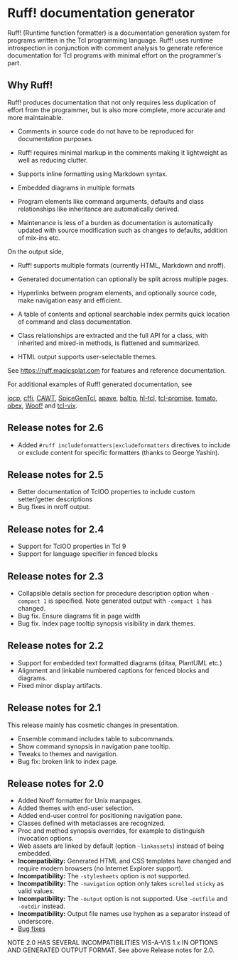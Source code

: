# Ruff! documentation generator

Ruff! (Runtime function formatter) is a documentation generation system
for programs written in the Tcl programming language. Ruff! uses runtime
introspection in conjunction with comment analysis to generate reference
documentation for Tcl programs with minimal effort on the programmer's part.

## Why Ruff!

Ruff! produces documentation that not only requires less duplication
of effort from the programmer, but is also more complete, more
accurate and more maintainable.

* Comments in source code do not have to be reproduced for documentation
purposes.

* Ruff! requires minimal markup in the comments making it lightweight
as well as reducing clutter.

* Supports inline formatting using Markdown syntax.

* Embedded diagrams in multiple formats

* Program elements like command arguments, defaults and
class relationships like inheritance are automatically derived.

* Maintenance is less of a burden as documentation is automatically
updated with source modification such as changes to defaults, addition of
mix-ins etc.

On the output side,

* Ruff! supports multiple formats (currently HTML, Markdown and nroff).

* Generated documentation can optionally be split across multiple pages.

* Hyperlinks between program elements, and optionally source code,
make navigation easy and efficient.

* A table of contents and optional searchable index permits quick
location of command and class documentation.

* Class relationships are extracted
and the full API for a class, with inherited and mixed-in methods, is
flattened and summarized.

* HTML output supports user-selectable themes.

See https://ruff.magicsplat.com for features and reference documentation.

For additional examples of Ruff! generated documentation, see

[iocp](https://iocp.magicsplat.com),
[cffi](https://cffi.magicsplat.com),
[CAWT](http://www.cawt.tcl3d.org/download/CawtReference.html),
[SpiceGenTcl](https://georgtree.github.io/SpiceGenTcl/),
[apave](https://aplsimple.github.io/en/tcl/pave/apave.html),
[baltip](https://aplsimple.github.io/en/tcl/baltip/baltip.html),
[hl-tcl](https://aplsimple.github.io/en/tcl/hl_tcl/hl_tcl.html),
[tcl-promise](https://tcl-promise.magicsplat.com),
[tomato](https://htmlpreview.github.io/?https://raw.githubusercontent.com/nico-robert/tomato/master/documentation/tomato.html),
[obex](https://tcl-obex.magicsplat.com),
[Woof!](http://woof.sourceforge.net/woof-ug-0.5/html/_woof/woof_manual.html)
and
[tcl-vix](https://tcl-vix.magicsplat.com/).


## Release notes for 2.6

* Added `#ruff includeformatters|excludeformatters` directives to include or
exclude content for specific formatters (thanks to George Yashin).

## Release notes for 2.5

* Better documentation of TclOO properties to include custom
setter/getter descriptions
* Bug fixes in nroff output.

## Release notes for 2.4

* Support for TclOO properties in Tcl 9
* Support for language specifier in fenced blocks

## Release notes for 2.3

* Collapsible details section for procedure description option when
`-compact 1` is specified. Note generated output with `-compact 1` has changed.
* Bug fix. Ensure diagrams fit in page width
* Bug fix. Index page tooltip synopsis visibility in dark themes.

## Release notes for 2.2

* Support for embedded text formatted diagrams (ditaa, PlantUML etc.)
* Alignment and linkable numbered captions for fenced blocks and diagrams.
* Fixed minor display artifacts.

## Release notes for 2.1

This release mainly has cosmetic changes in presentation.

* Ensemble command includes table to subcommands.
* Show command synopsis in navigation pane tooltip.
* Tweaks to themes and navigation.
* Bug fix: broken link to index page.

## Release notes for 2.0

* Added Nroff formatter for Unix manpages.
* Added themes with end-user selection.
* Added end-user control for positioning navigation pane.
* Classes defined with metaclasses are recognized.
* Proc and method synopsis overrides, for example
  to distinguish invocation options.
* Web assets are linked by default (option `-linkassets`) instead
  of being embedded.
* **Incompatibility:** Generated HTML and CSS templates have changed
  and require modern browsers (no Internet Explorer support).
* **Incompatibility:** The `-stylesheets` option is not supported.
* **Incompatibility:** The `-navigation` option only takes `scrolled`
  `sticky` as valid values.
* **Incompatibility:** The `-output` option is not supported. Use
  `-outfile` and `-outdir` instead.
* **Incompatibility:** Output file names use hyphen as a separator
  instead of underscore.
* [Bug fixes](https://github.com/apnadkarni/ruff/issues?q=is%3Aissue+is%3Aclosed+milestone%3Av2.0+label%3Abug)


NOTE 2.0 HAS SEVERAL INCOMPATIBILITIES VIS-A-VIS 1.x IN OPTIONS AND GENERATED
OUTPUT FORMAT. See above Release notes for 2.0.
